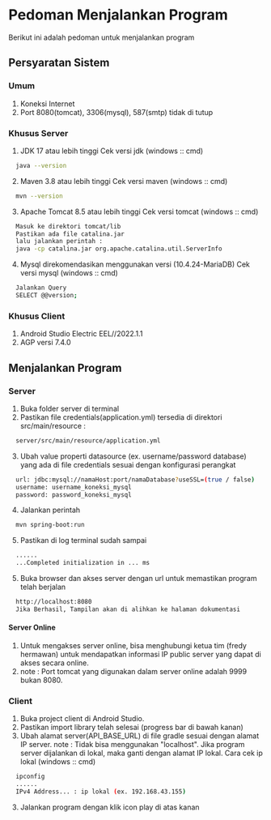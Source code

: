 
# Pedoman Menjalankan Program

Berikut ini adalah pedoman untuk menjalankan program

## Persyaratan Sistem
### Umum
1. Koneksi Internet
2. Port 8080(tomcat), 3306(mysql), 587(smtp) tidak di tutup
### Khusus Server
1. JDK 17 atau lebih tinggi
Cek versi jdk (windows :: cmd)
```bash
  java --version
```
2. Maven 3.8 atau lebih tinggi
Cek versi maven (windows :: cmd)
```bash
  mvn --version
```
3. Apache Tomcat 8.5 atau lebih tinggi
Cek versi tomcat (windows :: cmd)
```bash
  Masuk ke direktori tomcat/lib
  Pastikan ada file catalina.jar
  lalu jalankan perintah :
  java -cp catalina.jar org.apache.catalina.util.ServerInfo
```
4. Mysql direkomendasikan menggunakan versi (10.4.24-MariaDB)
Cek versi mysql (windows :: cmd)
```bash
  Jalankan Query
  SELECT @@version;
```
### Khusus Client
1. Android Studio Electric EEL//2022.1.1
2. AGP versi 7.4.0

## Menjalankan Program
### Server
1. Buka folder server di terminal
2. Pastikan file credentials(application.yml) tersedia di direktori src/main/resource :
```bash
  server/src/main/resource/application.yml
```
3. Ubah value properti datasource (ex. username/password database) yang ada di file credentials sesuai dengan konfigurasi perangkat
```bash
  url: jdbc:mysql://namaHost:port/namaDatabase?useSSL=(true / false)
  username: username_koneksi_mysql
  password: password_koneksi_mysql
```
4. Jalankan perintah
```bash
  mvn spring-boot:run
```
5. Pastikan di log terminal sudah sampai 
```bash
  ......
  ...Completed initialization in ... ms
```
5. Buka browser dan akses server dengan url untuk memastikan program telah berjalan 
```bash
  http://localhost:8080
  Jika Berhasil, Tampilan akan di alihkan ke halaman dokumentasi
```
#### Server Online
1. Untuk mengakses server online, bisa menghubungi ketua tim (fredy hermawan) untuk mendapatkan informasi IP public server yang dapat di akses secara online.
2. note : Port tomcat yang digunakan dalam server online adalah 9999 bukan 8080.
### Client
1. Buka project client di Android Studio.
2. Pastikan import library telah selesai (progress bar di bawah kanan)
3. Ubah alamat server(API_BASE_URL) di file gradle sesuai dengan alamat IP server.
note : Tidak bisa menggunakan "localhost". Jika program server dijalankan di lokal, maka ganti dengan alamat IP lokal.
Cara cek ip lokal (windows :: cmd)
```bash
  ipconfig
  ......
  IPv4 Address... : ip lokal (ex. 192.168.43.155)
```
3. Jalankan program dengan klik icon play di atas kanan